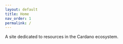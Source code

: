 ```yaml
---
layout: default
title: Home
nav_order: 1
permalink: /
---
```


A site dedicated to resources in the Cardano ecosystem.
